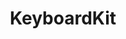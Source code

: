 ---
layout: page
title: KeyboardKit
permalink: /keyboardkit

redirect_to: https://keyboardkit.com
redirect_from: /products/keyboardkit
---